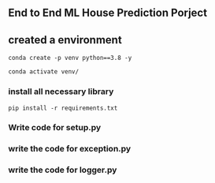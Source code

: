 ## End to End ML House Prediction Porject

## created a environment
```
conda create -p venv python==3.8 -y

conda activate venv/

```

### install all necessary library

```
pip install -r requirements.txt

```

### Write code for setup.py

### write the code for exception.py

### write the code for logger.py

```

```
